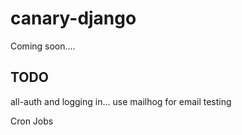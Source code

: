 # canary-django

Coming soon....



## TODO

all-auth and logging in... use mailhog for email testing

Cron Jobs
